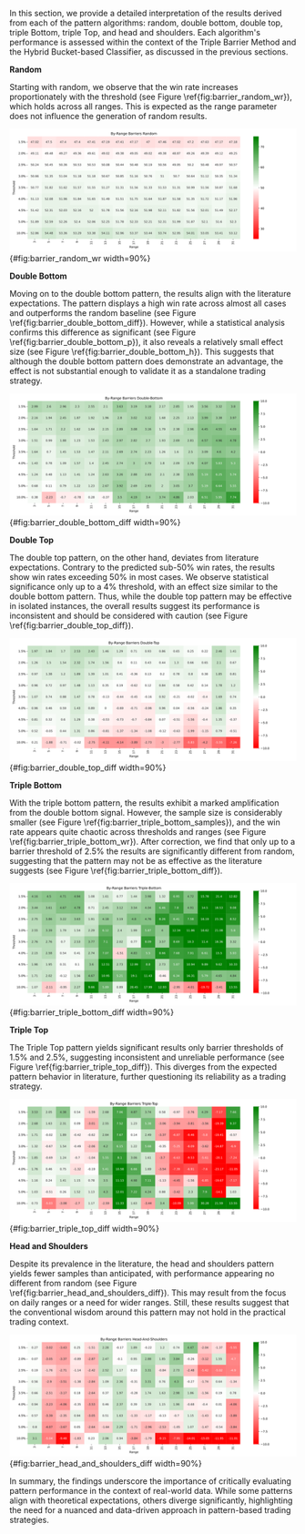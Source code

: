 In this section, we provide a detailed interpretation of the results derived from each of the pattern algorithms: random, double bottom, double top, triple Bottom, triple Top, and head and shoulders. Each algorithm's performance is assessed within the context of the Triple Barrier Method and the Hybrid Bucket-based Classifier, as discussed in the previous sections.

**Random**

Starting with random, we observe that the win rate increases proportionately with the threshold (see Figure \ref{fig:barrier_random_wr}), which holds across all ranges. This is expected as the range parameter does not influence the generation of random results.

![Random win rate](../../results/output_14/svg/balanced/by-range_barriers_random.svg){#fig:barrier_random_wr width=90%}

**Double Bottom**

Moving on to the double bottom pattern, the results align with the literature expectations. The pattern displays a high win rate across almost all cases and outperforms the random baseline (see Figure \ref{fig:barrier_double_bottom_diff}). However, while a statistical analysis confirms this difference as significant (see Figure \ref{fig:barrier_double_bottom_p}), it also reveals a relatively small effect size (see Figure \ref{fig:barrier_double_bottom_h}). This suggests that although the double bottom pattern does demonstrate an advantage, the effect is not substantial enough to validate it as a standalone trading strategy.

![Random vs double bottom](../../results/output_14/svg/diff/by-range_barriers_double-bottom.svg){#fig:barrier_double_bottom_diff width=90%}

**Double Top**

The double top pattern, on the other hand, deviates from literature expectations. Contrary to the predicted sub-50% win rates, the results show win rates exceeding 50% in most cases. We observe statistical significance only up to a 4% threshold, with an effect size similar to the double bottom pattern. Thus, while the double top pattern may be effective in isolated instances, the overall results suggest its performance is inconsistent and should be considered with caution (see Figure \ref{fig:barrier_double_top_diff}).

![Random vs double top](../../results/output_14/svg/diff/by-range_barriers_double-top.svg){#fig:barrier_double_top_diff width=90%}

**Triple Bottom**

With the triple bottom pattern, the results exhibit a marked amplification from the double bottom signal. However, the sample size is considerably smaller (see Figure \ref{fig:barrier_triple_bottom_samples}), and the win rate appears quite chaotic across thresholds and ranges (see Figure \ref{fig:barrier_triple_bottom_wr}). After correction, we find that only up to a barrier threshold of 2.5% the results are significantly different from random, suggesting that the pattern may not be as effective as the literature suggests (see Figure \ref{fig:barrier_triple_bottom_diff}).

![Random vs triple bottom](../../results/output_14/svg/diff/by-range_barriers_triple-bottom.svg){#fig:barrier_triple_bottom_diff width=90%}

**Triple Top**

The Triple Top pattern yields significant results only barrier thresholds of 1.5% and 2.5%, suggesting inconsistent and unreliable performance (see Figure \ref{fig:barrier_triple_top_diff}). This diverges from the expected pattern behavior in literature, further questioning its reliability as a trading strategy.

![Random vs triple top](../../results/output_14/svg/diff/by-range_barriers_triple-top.svg){#fig:barrier_triple_top_diff width=90%}

**Head and Shoulders**

Despite its prevalence in the literature, the head and shoulders pattern yields fewer samples than anticipated, with performance appearing no different from random (see Figure \ref{fig:barrier_head_and_shoulders_diff}). This may result from the focus on daily ranges or a need for wider ranges. Still, these results suggest that the conventional wisdom around this pattern may not hold in the practical trading context.

![Random vs head and shoulders](../../results/output_14/svg/diff/by-range_barriers_head-and-shoulders.svg){#fig:barrier_head_and_shoulders_diff width=90%}

In summary, the findings underscore the importance of critically evaluating pattern performance in the context of real-world data. While some patterns align with theoretical expectations, others diverge significantly, highlighting the need for a nuanced and data-driven approach in pattern-based trading strategies.